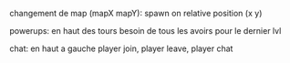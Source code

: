 changement de map (mapX mapY):
    spawn on relative position (x y)

powerups:
    en haut des tours
    besoin de tous les avoirs pour le dernier lvl

chat:
    en haut a gauche
    player join, player leave, player chat



    